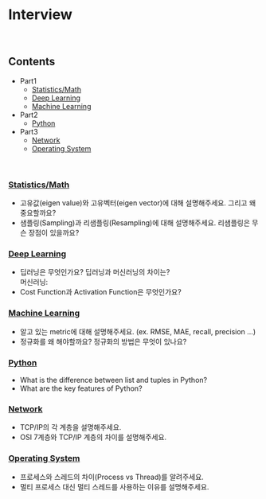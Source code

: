# Interview  
<br>

## Contents
* Part1
    * [Statistics/Math](#statistics/math)  
    * [Deep Learning](#deep-learning)  
    * [Machine Learning](#machine-learning)  
* Part2  
    * [Python](#python)  
* Part3
    * [Network](#network)  
    * [Operating System](#operating-system)
<br>

### [Statistics/Math](./answers/statistics-math.md)  

* 고유값(eigen value)와 고유벡터(eigen vector)에 대해 설명해주세요. 그리고 왜 중요할까요?  
* 샘플링(Sampling)과 리샘플링(Resampling)에 대해 설명해주세요. 리샘플링은 무슨 장점이 있을까요?

### [Deep Learning](./answers/deep-learning.md)  

* 딥러닝은 무엇인가요? 딥러닝과 머신러닝의 차이는?  
머신러닝: 
* Cost Function과 Activation Function은 무엇인가요?  

### [Machine Learning](./answers/machine-learning.md)  

* 알고 있는 metric에 대해 설명해주세요. (ex. RMSE, MAE, recall, precision ...)  
* 정규화를 왜 해야할까요? 정규화의 방법은 무엇이 있나요?  

### [Python](./answers/python.md)  

* What is the difference between list and tuples in Python?  
* What are the key features of Python?


### [Network](./answers/network.md)  

* TCP/IP의 각 계층을 설명해주세요.  
* OSI 7계층와 TCP/IP 계층의 차이를 설명해주세요.  

### [Operating System](./answers/operatingsystem.md)  

* 프로세스와 스레드의 차이(Process vs Thread)를 알려주세요.  
* 멀티 프로세스 대신 멀티 스레드를 사용하는 이유를 설명해주세요.  

